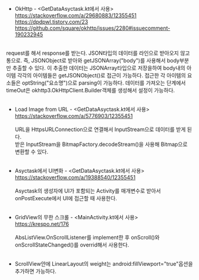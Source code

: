 * OkHttp - <GetDataAsyctask.kt에서 사용><br>
https://stackoverflow.com/a/29680883/12355451<br>
https://dpdpwl.tistory.com/23<br>
https://github.com/square/okhttp/issues/2280#issuecomment-190232945<br><br>

request를 해서 response를 받는다.
JSON타입의 데이터를 라인으로 받아오지 않고 통으로. 즉, JSONObject로 받아와 getJSONArray("body")를 사용해서 body부분만 추출할 수 있다.
이 추출한 데이터는 JSONArray타입으로 저장을하여 body내의 아이템 각각의 아이템들은 getJSONObject()로 접근이 가능하다.
접근한 각 아이템의 요소들은 optString("요소명")으로 parsing이 가능하다.
데이터를 가져오는 단계에서 timeOut은 okhttp3.OkHttpClient.Builder객체를 생성해서 설정이 가능하다.<br><br>

* Load Image from URL - <GetDataAsyctask.kt에서 사용><br>
https://stackoverflow.com/a/5776903/12355451<br><br>
URL을 HttpsURLConnection으로 연결해서 InputStream으로 데이터를 받게 된다.<br>
받은 InputStream을 BitmapFactory.decodeStream()을 사용해 Bitmap으로 변환할 수 있다.<br><br>

* Asyctask에서 UI변화 - <GetDataAsyctask.kt에서 사용><br>
https://stackoverflow.com/a/19388540/12355451<br><br>
Asyctask의 생성자에 UI가 포함되는 Activity를 매개변수로 받아서 onPostExecute에서 UI에 접근할 때 사용한다.<br><br>

* GridView의 무한 스크롤 - <MainActivity.kt에서 사용><br>
https://krespo.net/176<br><br>
AbsListView.OnScrollListener를 implement한 후 onScroll()와 onScrollStateChanged()를 overrid해서 사용한다.<br><br>

* ScrollView안에 LinearLayout의 weight는 android:fillViewport="true"옵션을 추가하면 가능하다.